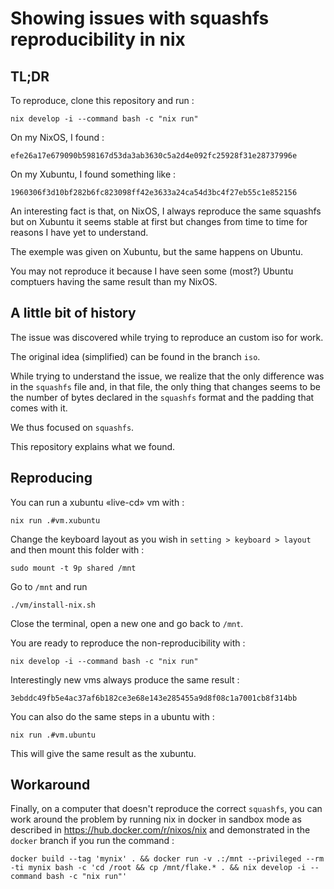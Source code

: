 # Showing issues with squashfs reproducibility in nix

## TL;DR

To reproduce, clone this repository and run :
```
nix develop -i --command bash -c "nix run"
```

On my NixOS, I found :
```
efe26a17e679090b598167d53da3ab3630c5a2d4e092fc25928f31e28737996e
```

On my Xubuntu, I found something like :
```
1960306f3d10bf282b6fc823098ff42e3633a24ca54d3bc4f27eb55c1e852156
```

An interesting fact is that, on NixOS, I always reproduce the same squashfs
but on Xubuntu it seems stable at first but changes from time to time for reasons I have yet to understand.

The exemple was given on Xubuntu, but the same happens on Ubuntu.

You may not reproduce it because I have seen some (most?) Ubuntu comptuers having the same result than my NixOS.

## A little bit of history

The issue was discovered while trying to reproduce an custom iso for work.

The original idea (simplified) can be found in the branch `iso`.

While trying to understand the issue, we realize that the only difference was in the `squashfs` file and, in that file, the only thing that changes seems to be the number of bytes declared in the `squashfs` format and the padding that comes with it.

We thus focused on `squashfs`.

This repository explains what we found.

## Reproducing

You can run a xubuntu «live-cd» vm with :
```
nix run .#vm.xubuntu
```

Change the keyboard layout as you wish in `setting > keyboard > layout` and then mount this folder with :
```
sudo mount -t 9p shared /mnt
```

Go to `/mnt` and run
```
./vm/install-nix.sh
```

Close the terminal, open a new one and go back to `/mnt`.

You are ready to reproduce the non-reproducibility with :
```
nix develop -i --command bash -c "nix run"
```

Interestingly new vms always produce the same result :
```
3ebddc49fb5e4ac37af6b182ce3e68e143e285455a9d8f08c1a7001cb8f314bb
```

You can also do the same steps in a ubuntu with :
```
nix run .#vm.ubuntu
```
This will give the same result as the xubuntu.

## Workaround

Finally, on a computer that doesn't reproduce the correct `squashfs`, you can work around the problem by running nix in docker in sandbox mode as described in https://hub.docker.com/r/nixos/nix and demonstrated in the `docker` branch if you run the command :

```
docker build --tag 'mynix' . && docker run -v .:/mnt --privileged --rm -ti mynix bash -c 'cd /root && cp /mnt/flake.* . && nix develop -i --command bash -c "nix run"'
```


